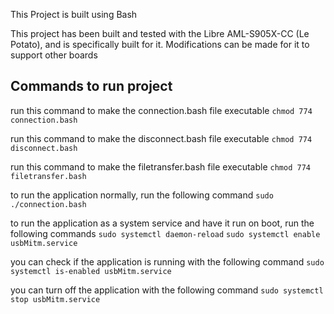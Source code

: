 

This Project is built using Bash

This project has been built and tested with the Libre AML-S905X-CC (Le Potato), and is specifically built for it. Modifications can be made for it to support other boards

## Commands to run project
run this command to make the connection.bash file executable
`chmod 774 connection.bash`

run this command to make the disconnect.bash file executable
`chmod 774 disconnect.bash`

run this command to make the filetransfer.bash file executable
`chmod 774 filetransfer.bash` 

to run the application normally, run the following command
`sudo ./connection.bash`

to run the application as a system service and have it run on boot, run the following commands
`sudo systemctl daemon-reload`
`sudo systemctl enable usbMitm.service`

you can check if the application is running with the following command
`sudo systemctl is-enabled usbMitm.service`

you can turn off the application with the following command
`sudo systemctl stop usbMitm.service`
